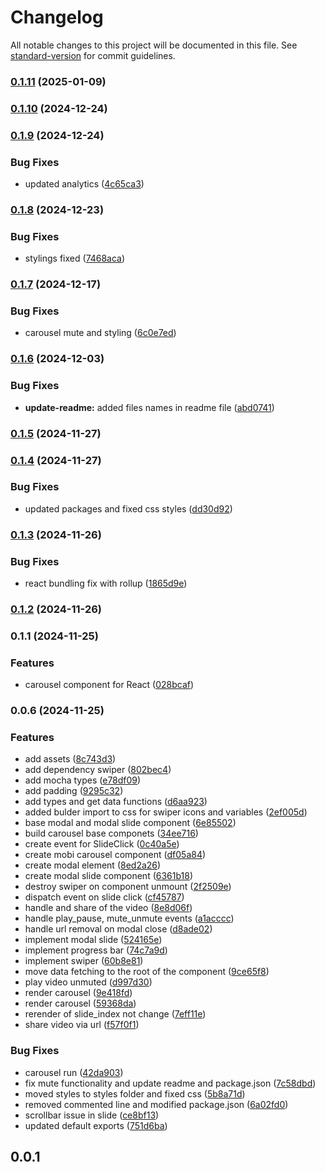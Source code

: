 # Changelog

All notable changes to this project will be documented in this file. See [standard-version](https://github.com/conventional-changelog/standard-version) for commit guidelines.

### [0.1.11](https://github.com/Mobiux-Labs/mobimedia-carousel-react/compare/v0.1.10...v0.1.11) (2025-01-09)

### [0.1.10](https://github.com/Mobiux-Labs/mobimedia-carousel-react/compare/v0.1.9...v0.1.10) (2024-12-24)

### [0.1.9](https://github.com/Mobiux-Labs/mobimedia-carousel-react/compare/v0.1.8...v0.1.9) (2024-12-24)


### Bug Fixes

* updated analytics ([4c65ca3](https://github.com/Mobiux-Labs/mobimedia-carousel-react/commit/4c65ca364d62303b5b3821a34765b29390c9c7c3))

### [0.1.8](https://github.com/Mobiux-Labs/mobimedia-carousel-react/compare/v0.1.7...v0.1.8) (2024-12-23)


### Bug Fixes

* stylings fixed ([7468aca](https://github.com/Mobiux-Labs/mobimedia-carousel-react/commit/7468aca036db808fd7671ed03eeb4fac027d48fc))

### [0.1.7](https://github.com/Mobiux-Labs/mobimedia-carousel-react/compare/v0.1.6...v0.1.7) (2024-12-17)


### Bug Fixes

* carousel mute and styling ([6c0e7ed](https://github.com/Mobiux-Labs/mobimedia-carousel-react/commit/6c0e7edba8de364e6ca909d837057c071854f012))

### [0.1.6](https://github.com/Mobiux-Labs/mobimedia-carousel-react/compare/v0.1.5...v0.1.6) (2024-12-03)


### Bug Fixes

* **update-readme:** added files names in readme file ([abd0741](https://github.com/Mobiux-Labs/mobimedia-carousel-react/commit/abd07413d8ef85a43836c9fd34629d4e5e696550))

### [0.1.5](https://github.com/Mobiux-Labs/mobimedia-carousel-react/compare/v0.1.4...v0.1.5) (2024-11-27)

### [0.1.4](https://github.com/Mobiux-Labs/mobimedia-carousel-react/compare/v0.1.3...v0.1.4) (2024-11-27)


### Bug Fixes

* updated packages and fixed css styles ([dd30d92](https://github.com/Mobiux-Labs/mobimedia-carousel-react/commit/dd30d9276b1ff643d575b6a7ed23de03d37b7595))

### [0.1.3](https://github.com/Mobiux-Labs/mobimedia-carousel-react/compare/v0.1.2...v0.1.3) (2024-11-26)


### Bug Fixes

* react bundling fix with rollup ([1865d9e](https://github.com/Mobiux-Labs/mobimedia-carousel-react/commit/1865d9e33f00ee9fb456d33dc4d2c1fb3e533068))

### [0.1.2](https://github.com/Mobiux-Labs/mobimedia-carousel-react/compare/v0.1.1...v0.1.2) (2024-11-26)

### 0.1.1 (2024-11-25)


### Features

* carousel component for React ([028bcaf](https://github.com/Mobiux-Labs/mobimedia-carousel-react/commit/028bcafbe2229020a284be554deddc2c28fcc390))

### 0.0.6 (2024-11-25)


### Features

* add assets ([8c743d3](https://github.com/Mobiux-Labs/mobimedia-carousel/commit/8c743d3259f4b7e40be297e52198f677d114d27c))
* add dependency swiper ([802bec4](https://github.com/Mobiux-Labs/mobimedia-carousel/commit/802bec4eed823b946c2052cb07f61791e1386031))
* add mocha types ([e78df09](https://github.com/Mobiux-Labs/mobimedia-carousel/commit/e78df09aceca3196a4a9968c9f79c2b8fc378cef))
* add padding ([9295c32](https://github.com/Mobiux-Labs/mobimedia-carousel/commit/9295c320ebc1e1de5d774693cd8fb0fb9a3ed1a6))
* add types and get data functions ([d6aa923](https://github.com/Mobiux-Labs/mobimedia-carousel/commit/d6aa923f1f076adf956f56708ea9d879d46d26cb))
* added bulder import to css for swiper icons and variables ([2ef005d](https://github.com/Mobiux-Labs/mobimedia-carousel/commit/2ef005dada3f1ceb13fe82a0524cbce04b4716ae))
* base modal and modal slide component ([6e85502](https://github.com/Mobiux-Labs/mobimedia-carousel/commit/6e85502506b4192155d01d6a0601356a19c228a2))
* build carousel base componets ([34ee716](https://github.com/Mobiux-Labs/mobimedia-carousel/commit/34ee716f894ea08fd691a47f441517563e99deb0))
* create event for SlideClick ([0c40a5e](https://github.com/Mobiux-Labs/mobimedia-carousel/commit/0c40a5e554df3434cee382536c3d074c2e5968e2))
* create mobi carousel component ([df05a84](https://github.com/Mobiux-Labs/mobimedia-carousel/commit/df05a84f9858d5516ac157aa55009fb76e7d08c7))
* create modal element ([8ed2a26](https://github.com/Mobiux-Labs/mobimedia-carousel/commit/8ed2a264a90f079491b73ddab69d716fe6a3fa07))
* create modal slide component ([6361b18](https://github.com/Mobiux-Labs/mobimedia-carousel/commit/6361b18766c1ac788c67040a6fb674c1dcb90875))
* destroy swiper on component unmount ([2f2509e](https://github.com/Mobiux-Labs/mobimedia-carousel/commit/2f2509ea253f47f45a1a9d028b52d296e1dc58d3))
* dispatch event on slide click ([cf45787](https://github.com/Mobiux-Labs/mobimedia-carousel/commit/cf457870d2eafbaf94993965d45e4e1a9d6d2e6e))
* handle and share of the video ([8e8d06f](https://github.com/Mobiux-Labs/mobimedia-carousel/commit/8e8d06fb35018fb069b1101221f09208a48d7e26))
* handle play_pause, mute_unmute events ([a1acccc](https://github.com/Mobiux-Labs/mobimedia-carousel/commit/a1accccd74247362dc8a9982c6f2920f17d0fe20))
* handle url removal on modal close ([d8ade02](https://github.com/Mobiux-Labs/mobimedia-carousel/commit/d8ade020b58efcfb8a0e8ec347066da662e6a585))
* implement modal slide ([524165e](https://github.com/Mobiux-Labs/mobimedia-carousel/commit/524165eea615d557746947f4d8fb050eba666f87))
* implement progress bar ([74c7a9d](https://github.com/Mobiux-Labs/mobimedia-carousel/commit/74c7a9d77a2d73c37d6f9b2312c62ba394044e5a))
* implement swiper ([60b8e81](https://github.com/Mobiux-Labs/mobimedia-carousel/commit/60b8e8157afd5dceea5105d44474ff7b4791e2e6))
* move data fetching to the root of the component ([9ce65f8](https://github.com/Mobiux-Labs/mobimedia-carousel/commit/9ce65f8fafa51f1c76e647dfd19e168050a964a3))
* play video unmuted ([d997d30](https://github.com/Mobiux-Labs/mobimedia-carousel/commit/d997d30f6ba05f148ce6f8b0294195365ee8cd9a))
* render carousel ([9e418fd](https://github.com/Mobiux-Labs/mobimedia-carousel/commit/9e418fd59727dc136369f86865837dc33c8a9783))
* render carousel ([59368da](https://github.com/Mobiux-Labs/mobimedia-carousel/commit/59368da4acb78ce2fde53d25c7a9ccbbf573113d))
* rerender of slide_index not change ([7eff11e](https://github.com/Mobiux-Labs/mobimedia-carousel/commit/7eff11e3d5f82f74185e726eb3b0038ff5c53221))
* share video via url ([f57f0f1](https://github.com/Mobiux-Labs/mobimedia-carousel/commit/f57f0f1d75622f2f612e20d3275aff4d92074759))


### Bug Fixes

* carousel run ([42da903](https://github.com/Mobiux-Labs/mobimedia-carousel/commit/42da903ae4a3bb467e3897b52c6164262e9a9c41))
* fix mute functionality and update readme and package.json ([7c58dbd](https://github.com/Mobiux-Labs/mobimedia-carousel/commit/7c58dbde6adce202866162bd972ca77d56bab5c8))
* moved styles to styles folder and fixed css ([5b8a71d](https://github.com/Mobiux-Labs/mobimedia-carousel/commit/5b8a71dd118c3e6b53b3f3ffb0f9c3bacff46b38))
* removed commented line and modified package.json ([6a02fd0](https://github.com/Mobiux-Labs/mobimedia-carousel/commit/6a02fd0648099d0bfb642881ae3dfb2229692958))
* scrollbar issue in slide ([ce8bf13](https://github.com/Mobiux-Labs/mobimedia-carousel/commit/ce8bf135d1a984e1f5e2a7b50071832f54a07215))
* updated default exports ([751d6ba](https://github.com/Mobiux-Labs/mobimedia-carousel/commit/751d6ba6f24c14a99df5819000e4b53af02576e1))

## 0.0.1